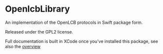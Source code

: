 # OpenlcbLibrary

An implementation of the OpenLCB protocols in Swift package form.

Released under the GPL2 license.

Full documentation is built in XCode once you've installed this package, see also the [overview](Sources/OpenlcbLibrary/Documentation.docc/Documentation.md)
